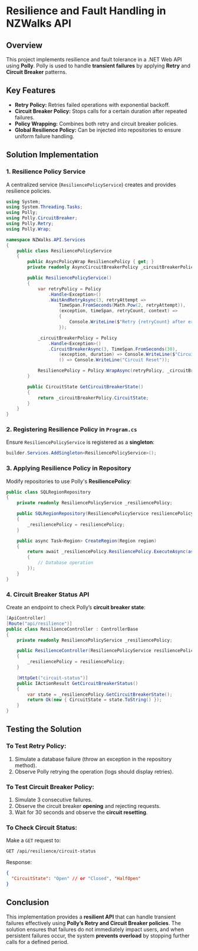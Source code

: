 # Resilience and Fault Handling in NZWalks API

## Overview
This project implements resilience and fault tolerance in a .NET Web API using **Polly**. Polly is used to handle **transient failures** by applying **Retry** and **Circuit Breaker** patterns.

## Key Features
- **Retry Policy:** Retries failed operations with exponential backoff.
- **Circuit Breaker Policy:** Stops calls for a certain duration after repeated failures.
- **Policy Wrapping:** Combines both retry and circuit breaker policies.
- **Global Resilience Policy:** Can be injected into repositories to ensure uniform failure handling.

## Solution Implementation
### 1. **Resilience Policy Service**
A centralized service (`ResiliencePolicyService`) creates and provides resilience policies.

```csharp
using System;
using System.Threading.Tasks;
using Polly;
using Polly.CircuitBreaker;
using Polly.Retry;
using Polly.Wrap;

namespace NZWalks.API.Services
{
    public class ResiliencePolicyService
    {
        public AsyncPolicyWrap ResiliencePolicy { get; }
        private readonly AsyncCircuitBreakerPolicy _circuitBreakerPolicy;

        public ResiliencePolicyService()
        {
            var retryPolicy = Policy
                .Handle<Exception>()
                .WaitAndRetryAsync(3, retryAttempt =>
                    TimeSpan.FromSeconds(Math.Pow(2, retryAttempt)),
                    (exception, timeSpan, retryCount, context) =>
                    {
                        Console.WriteLine($"Retry {retryCount} after error: {exception.Message}");
                    });

            _circuitBreakerPolicy = Policy
                .Handle<Exception>()
                .CircuitBreakerAsync(3, TimeSpan.FromSeconds(30),
                    (exception, duration) => Console.WriteLine($"Circuit broken for {duration.TotalSeconds} sec"),
                    () => Console.WriteLine("Circuit Reset"));

            ResiliencePolicy = Policy.WrapAsync(retryPolicy, _circuitBreakerPolicy);
        }

        public CircuitState GetCircuitBreakerState()
        {
            return _circuitBreakerPolicy.CircuitState;
        }
    }
}
```

### 2. **Registering Resilience Policy in `Program.cs`**
Ensure `ResiliencePolicyService` is registered as a **singleton**:

```csharp
builder.Services.AddSingleton<ResiliencePolicyService>();
```

### 3. **Applying Resilience Policy in Repository**
Modify repositories to use Polly's **ResiliencePolicy**:

```csharp
public class SQLRegionRepository
{
    private readonly ResiliencePolicyService _resiliencePolicy;

    public SQLRegionRepository(ResiliencePolicyService resiliencePolicy)
    {
        _resiliencePolicy = resiliencePolicy;
    }

    public async Task<Region> CreateRegion(Region region)
    {
        return await _resiliencePolicy.ResiliencePolicy.ExecuteAsync(async () =>
        {
            // Database operation
        });
    }
}
```

### 4. **Circuit Breaker Status API**
Create an endpoint to check Polly’s **circuit breaker state**:

```csharp
[ApiController]
[Route("api/resilience")]
public class ResilienceController : ControllerBase
{
    private readonly ResiliencePolicyService _resiliencePolicy;

    public ResilienceController(ResiliencePolicyService resiliencePolicy)
    {
        _resiliencePolicy = resiliencePolicy;
    }

    [HttpGet("circuit-status")]
    public IActionResult GetCircuitBreakerStatus()
    {
        var state = _resiliencePolicy.GetCircuitBreakerState();
        return Ok(new { CircuitState = state.ToString() });
    }
}
```

## Testing the Solution
### **To Test Retry Policy:**
1. Simulate a database failure (throw an exception in the repository method).
2. Observe Polly retrying the operation (logs should display retries).

### **To Test Circuit Breaker Policy:**
1. Simulate 3 consecutive failures.
2. Observe the circuit breaker **opening** and rejecting requests.
3. Wait for 30 seconds and observe the **circuit resetting**.

### **To Check Circuit Status:**
Make a `GET` request to:
```
GET /api/resilience/circuit-status
```
Response:
```json
{
  "CircuitState": "Open" // or "Closed", "HalfOpen"
}
```

## Conclusion
This implementation provides a **resilient API** that can handle transient failures effectively using **Polly’s Retry and Circuit Breaker policies**. The solution ensures that failures do not immediately impact users, and when persistent failures occur, the system **prevents overload** by stopping further calls for a defined period.

